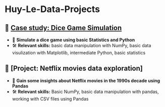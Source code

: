 # Huy-Le-Data-Projects

## 🔹 [Case study: Dice Game Simulation](Case-study-Dice-Game-Simulation)
- 🔗 **Simulate a dice game using basic Statistics and Python**
- 🛠️ **Relevant skills:**
basic data manipulation with NumPy,
basic data visulization with Matplotlib,
intermediate Python, 
basic statistics

## 🔹 [Project: Netflix movies data exploration]
- 🔗 **Gain some insights about Netflix movies in the 1990s decade using Pandas**
- 🛠️ **Relevant skills:**
Basic NumPy, basic data manipulation with pandas, working with CSV files using Pandas
